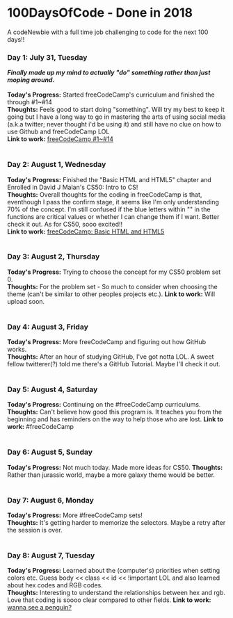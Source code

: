 # 100DaysOfCode - Done in 2018
A codeNewbie with a full time job challenging to code for the next 100 days!!

### Day 1: July 31, Tuesday
__*Finally made up my mind to actually "do" something rather than just moping around.*__<br/><br/>
**Today's Progress:** Started freeCodeCamp's curriculum and finished the through #1~#14<br/>
**Thoughts:** Feels good to start doing "something".  Will try my best to keep it going but I have a long way to go in mastering the arts of using social media (a.k.a twitter; never thought i'd be using it) and still have no clue on how to use Github and freeCodeCamp LOL<br/>
**Link to work:** [freeCodeCamp #1~#14](https://learn.freecodecamp.org/)
<br/><br/>

### Day 2: August 1, Wednesday
 
**Today's Progress:** Finished the "Basic HTML and HTML5" chapter and Enrolled in David J Malan's CS50: Intro to CS!<br/>
**Thoughts:** Overall thoughts for the coding in freeCodeCamp is that, eventhough I pass the confirm stage, it seems like I'm only understanding 70% of the concept.  I'm still confused if the blue letters within "" in the functions are critical values or whether I can change them if I want.  Better check it out.  As for CS50, sooo excited!!<br/>
**Link to work:** [freeCodeCamp: Basic HTML and HTML5](https://learn.freecodecamp.org/)
<br/><br/>

### Day 3: August 2, Thursday

**Today's Progress:** Trying to choose the concept for my CS50 problem set 0.  
**Thoughts:** For the problem set - So much to consider when choosing the theme (can't be similar to other peoples projects etc.).
**Link to work:**  Will upload soon.
<br/><br/>

### Day 4: August 3, Friday

**Today's Progress:** More freeCodeCamp and figuring out how GitHub works.  
**Thoughts:** After an hour of studying GitHub, I've got notta LOL.  A sweet fellow twitterer(?) told me there's a GitHub Tutorial.  Maybe I'll check it out.
<br/><br/>

### Day 5: August 4, Saturday

**Today's Progress:**   Continuing on the #freeCodeCamp curriculums.
**Thoughts:** Can't believe how good this program is.  It teaches you from the beginning and has reminders on the way to help those who are lost.
**Link to work:**  #freeCodeCamp
</br></br>

### Day 6: August 5, Sunday

**Today's Progress:**  Not much today.  Made more ideas for CS50.
**Thoughts:**  Rather than jurassic world, maybe a more galaxy theme would be better.
<br/><br/>

### Day 7: August 6, Monday

**Today's Progress:** More #freeCodeCamp sets!  
**Thoughts:** It's getting harder to memorize the selectors.  Maybe a retry after the session is over.
<br/><br/>

### Day 8: August 7, Tuesday

**Today's Progress:**  Learned about the (computer's) priorities when setting colors etc.  Guess body << class << id << !important  LOL  and also learned about hex codes and RGB codes.  
**Thoughts:**  Interesting to understand the relationships between hex and rgb.  Love that coding is soooo clear compared to other fields.
**Link to work:**  [wanna see a penguin?](https://twitter.com/YunjiLee08/status/1026832445931380736)
<br/><br/>
